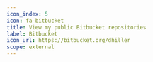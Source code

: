 ```yaml
---
icon_index: 5
icon: fa-bitbucket
title: View my public Bitbucket repositories
label: Bitbucket
icon_url: https://bitbucket.org/dhiller
scope: external
---
```

